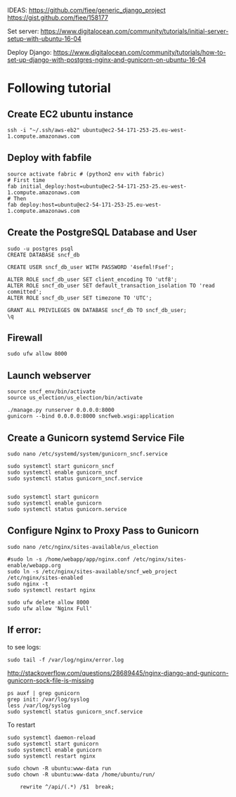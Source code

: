 IDEAS:
https://github.com/fiee/generic_django_project
https://gist.github.com/fiee/158177


Set server:
https://www.digitalocean.com/community/tutorials/initial-server-setup-with-ubuntu-16-04

Deploy Django:
https://www.digitalocean.com/community/tutorials/how-to-set-up-django-with-postgres-nginx-and-gunicorn-on-ubuntu-16-04

# Following tutorial

## Create EC2 ubuntu instance

```
ssh -i "~/.ssh/aws-eb2" ubuntu@ec2-54-171-253-25.eu-west-1.compute.amazonaws.com

```

## Deploy with fabfile
```
source activate fabric # (python2 env with fabric)
# First time
fab initial_deploy:host=ubuntu@ec2-54-171-253-25.eu-west-1.compute.amazonaws.com
# Then
fab deploy:host=ubuntu@ec2-54-171-253-25.eu-west-1.compute.amazonaws.com

```

## Create the PostgreSQL Database and User

```
sudo -u postgres psql
CREATE DATABASE sncf_db

CREATE USER sncf_db_user WITH PASSWORD '4sefml!Fsef';

ALTER ROLE sncf_db_user SET client_encoding TO 'utf8';
ALTER ROLE sncf_db_user SET default_transaction_isolation TO 'read committed';
ALTER ROLE sncf_db_user SET timezone TO 'UTC';

GRANT ALL PRIVILEGES ON DATABASE sncf_db TO sncf_db_user;
\q
```

## Firewall
```
sudo ufw allow 8000
```


## Launch webserver
```
source sncf_env/bin/activate
source us_election/us_election/bin/activate

./manage.py runserver 0.0.0.0:8000
gunicorn --bind 0.0.0.0:8000 sncfweb.wsgi:application
```

## Create a Gunicorn systemd Service File
```
sudo nano /etc/systemd/system/gunicorn_sncf.service
```

```
sudo systemctl start gunicorn_sncf
sudo systemctl enable gunicorn_sncf
sudo systemctl status gunicorn_sncf.service


sudo systemctl start gunicorn
sudo systemctl enable gunicorn
sudo systemctl status gunicorn.service
```

## Configure Nginx to Proxy Pass to Gunicorn

```
sudo nano /etc/nginx/sites-available/us_election
```

```
#sudo ln -s /home/webapp/app/nginx.conf /etc/nginx/sites-enable/webapp.org
sudo ln -s /etc/nginx/sites-available/sncf_web_project /etc/nginx/sites-enabled
sudo nginx -t
sudo systemctl restart nginx

sudo ufw delete allow 8000
sudo ufw allow 'Nginx Full'
```


## If error:
to see logs:
```
sudo tail -f /var/log/nginx/error.log

```
http://stackoverflow.com/questions/28689445/nginx-django-and-gunicorn-gunicorn-sock-file-is-missing
```
ps auxf | grep gunicorn
grep init: /var/log/syslog
less /var/log/syslog
sudo systemctl status gunicorn_sncf.service

```

To restart
```
sudo systemctl daemon-reload
sudo systemctl start gunicorn
sudo systemctl enable gunicorn
sudo systemctl restart nginx
```

```
sudo chown -R ubuntu:www-data run
sudo chown -R ubuntu:www-data /home/ubuntu/run/
```

```
    rewrite ^/api/(.*) /$1  break;
```
